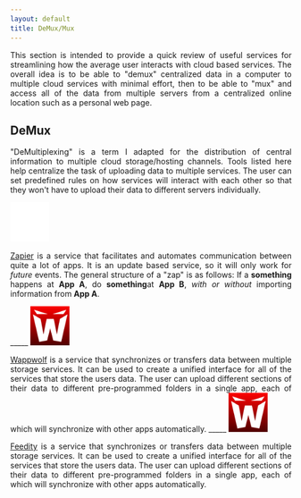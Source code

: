 ```yaml
---
layout: default
title: DeMux/Mux
---
```


<p align="justify">This section is intended to provide a quick review of useful services for streamlining how the average user interacts with cloud based services. The overall idea is to be able to "demux" centralized data in a computer to multiple cloud services with minimal effort, then to be able to "mux" and access all of the data from multiple servers from a centralized online location such as a personal web page.</p>

<h2>DeMux</h2>

<p align="justify">"DeMultiplexing" is a term I adapted for the distribution of central information to multiple cloud storage/hosting channels. Tools listed here help centralize the task of uploading data to multiple services. The user can set predefined rules on how services will interact with each other so that they won't have to upload their data to different servers individually.</p>

<a href="http://zapier.com/"><img src="/images/zapier-logomark-reversed.png" target="_blank" class="left" width="70" height="70"></a>

<p align="justify"><a href="http://zapier.com/" target="_blank">Zapier</a> is a service that facilitates and automates communication between quite a lot of apps. It is an update based service, so it will only work for <i>future</i> events. The general structure of a "zap" is as follows: If a <b>something</b> happens at <b>App A</b>, do <b>something</b>at <b>App B</b>, <i>with or without</i> importing information from <b>App A</b>.</p>
_____
<a href="http://http://wappwolf.com/"><img src="/images/wappwolf_logo.jpg" class="left" target="_blank" width="70" height="70"></a>

<p align="justify"><a href="http://http://wappwolf.com/" target="_blank">Wappwolf</a> is a service that synchronizes or transfers data between multiple storage services. It can be used to create a unified interface for all of the services that store the users data. The user can upload different sections of their data to different pre-programmed folders in a single app, each of which will synchronize with other apps automatically. 
_____
<a href="http://http://wappwolf.com/"><img src="/images/wappwolf_logo.jpg" class="left" target="_blank" width="70" height="70"></a>

<p align="justify"><a href="http://http://wappwolf.com/" target="_blank">Feedity</a> is a service that synchronizes or transfers data between multiple storage services. It can be used to create a unified interface for all of the services that store the users data. The user can upload different sections of their data to different pre-programmed folders in a single app, each of which will synchronize with other apps automatically. 